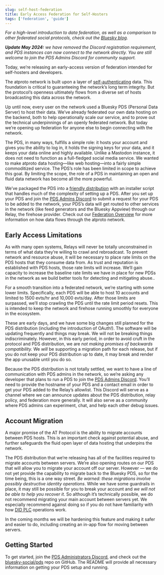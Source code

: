 ```yaml
---
slug: self-host-federation
title: Early Access Federation for Self-Hosters
tags: ['federation', 'guide']
---
```


_For a high-level introduction to data federation, as well as a comparison to other federated social protocols, check out the [Bluesky blog](https://bsky.social/about/blog/02-22-2024-open-social-web)._

_**Update May 2024:** we have removed the Discord registration requirement, and PDS instances can now connect to the network directly. You are still welcome to join the PDS Admins Discord for community support._

Today, we’re releasing an early-access version of federation intended for self-hosters and developers.

The atproto network is built upon a layer of [self-authenticating](https://bsky.social/about/blog/3-6-2022-a-self-authenticating-social-protocol) data. This foundation is critical to guaranteeing the network’s long term integrity. But the protocol’s openness ultimately flows from a diverse set of hosts broadcasting this data across the network.

Up until now, every user on the network used a Bluesky PDS (Personal Data Server) to host their data. We’ve already federated our own data hosting on the backend, both to help operationally scale our service, and to prove out the technical underpinnings of an openly federated network. But today we’re opening up federation for anyone else to begin connecting with the network.

The PDS, in many ways, fulfills a simple role: it hosts your account and gives you the ability to log in, it holds the signing keys for your data, and it keeps your data online and highly available. Unlike a Mastodon instance, it does not need to function as a full-fledged social media service. We wanted to make atproto data hosting—like web hosting—into a fairly simple commoditized service. The PDS’s role has been limited in scope to achieve this goal. By limiting the scope, the role of a PDS in maintaining an open and fluid data network has become all the more powerful.

We’ve packaged the PDS into a [friendly distribution](https://github.com/bluesky-social/pds) with an installer script that handles much of the complexity of setting up a PDS. After you set up your PDS and join the [PDS Admins Discord](https://discord.gg/UWS6FFdhMe) to submit a request for your PDS to be added to the network, your PDS’s data will get routed to other services in the network (like feed generators and the Bluesky Appview) through our Relay, the firehose provider. Check out our [Federation Overview](https://bsky.social/about/blog/5-5-2023-federation-architecture) for more information on how data flows through the atproto network.

## Early Access Limitations

As with many open systems, Relays will never be totally unconstrained in terms of what data they’re willing to crawl and rebroadcast. To prevent network and resource abuse, it will be necessary to place rate limits on the PDS hosts that they consume data from. As trust and reputation is established with PDS hosts, those rate limits will increase. We’ll gain capacity to increase the baseline rate limits we have in place for new PDSs in the network as we build better tools for detecting and mitigating abuse..

For a smooth transition into a federated network, we’re starting with some lower limits. Specifically, each PDS will be able to host 10 accounts and limited to 1500 evts/hr and 10,000 evts/day. After those limits are surpassed, we’ll stop crawling the PDS until the rate limit period resets. This is intended to keep the network and firehose running smoothly for everyone in the ecosystem. 

These are early days, and we have some big changes still planned for the PDS distribution (including the introduction of OAuth!). The software will be updating frequently and things may break. We will not be breaking things indiscriminately. However, in this early period, in order to avoid cruft in the protocol and PDS distribution, we are _not making promises of backwards compatibility._ We _will_ be supporting a migration path for each release, but if you do not keep your PDS distribution up to date, it may break and render the app unusable until you do so. 

Because the PDS distribution is not totally settled, we want to have a line of communication with PDS admins in the network, so we’re asking any developer that plans to run a PDS to join the [PDS Admins Discord](https://discord.gg/UWS6FFdhMe). You’ll need to provide the hostname of your PDS and a contact email in order to get your PDS added to the Relay’s allowlist. This Discord will serve as a channel where we can announce updates about the PDS distribution, relay policy, and federation more generally. It will also serve as a community where PDS admins can experiment, chat, and help each other debug issues.

## Account Migration

A major promise of the AT Protocol is the ability to migrate accounts between PDS hosts. This is an important check against potential abuse, and further safeguards the fluid open layer of data hosting that underpins the network.

The PDS distribution that we’re releasing has all of the facilities required to migrate accounts between servers. We’re also opening routes on our PDS that will allow you to migrate your account off our server. However — we do not yet provide the capability to migrate back to the Bluesky PDS, so for the time being, this is a one way street. _Be warned: these migrations involve possibly destructive identity operations_. While we have some guardrails in place, it may still be possible for you to break your account and _we will not be able to help you recover it_. So although it’s technically possible, we do not recommend migrating your main account between servers yet. We especially recommend against doing so if you do not have familiarity with how [DID PLC](https://github.com/did-method-plc/did-method-plc) operations work. 

In the coming months we will be hardening this feature and making it safer and easier to do, including creating an in-app flow for moving between servers.

## Getting Started

To get started, join the [PDS Administrators Discord](https://discord.gg/UWS6FFdhMe), and check out the [bluesky-social/pds](https://github.com/bluesky-social/pds) repo on GitHub. The README will provide all necessary information on getting your PDS setup and running.
